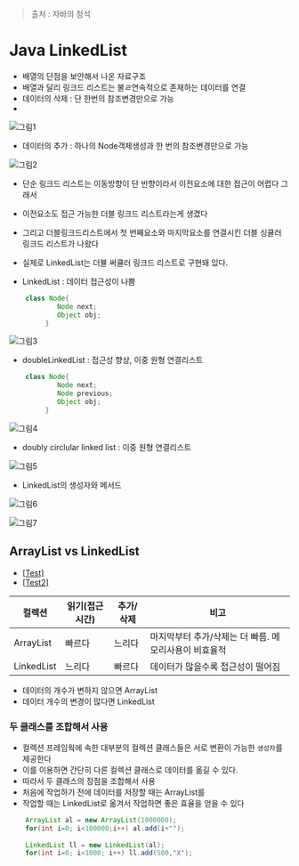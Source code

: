 > 출처 : 자바의 정석


# Java LinkedList

* 배열의 단점을 보안해서 나온 자료구조
* 배열과 달리 링크드 리스트는 불ㄹ연속적으로 존재하는 데이터를 연결
* 데이터의 삭제 : 단 한번의 참조변경만으로 가능
* 
![그림1](https://github.com/HaeSeongPark/TIL/blob/master/img/Java/Java%20LinkedList.png)

* 데이터의 추가 : 하나의 Node객체생성과 한 번의 참조변경만으로 가능

![그림2](https://github.com/HaeSeongPark/TIL/blob/master/img/Java/Java%20LinkedList2.png)

* 단순 링크드 리스트는 이동방향이 단 반향이라서 이전요소에 대한 접근이 어렵다 그래서
* 이전요소도 접근 가능한 더블 링크드 리스트라는게 생겼다
* 그리고 더블링크드리스트에서 첫 번째요소와 마지막요소를 연결시킨 더블 싱큘러 링크드 리스트가 나왔다
* 실제로 LinkedList는 더뷸 써큘러 링크드 리스트로 구현돼 있다.

* LinkedList : 데이터 접근성이 나쁨
```java
	class Node{
    		Node next;
            Object obj;
         }
```
![그림3](https://github.com/HaeSeongPark/TIL/blob/master/img/Java/Java%20LinkedList3.png)

* doubleLinkedList : 접근성 향상, 이중 원형 연결리스트
```java
	class Node{
    		Node next;
            Node previous;
            Object obj;
         }
```
![그림4](https://github.com/HaeSeongPark/TIL/blob/master/img/Java/Java%20LinkedList4.png)

* doubly circlular linked list : 이중 원형 연결리스트

![그림5](https://github.com/HaeSeongPark/TIL/blob/master/img/Java/Java%20LinkedList5.png)

* LinkedList의 생성자와 메서드

![그림6](https://github.com/HaeSeongPark/TIL/blob/master/img/Java/Java%20LinkedList6.png)

![그림7](https://github.com/HaeSeongPark/TIL/blob/master/img/Java/Java%20LinkedList7.png)

## ArrayList vs LinkedList
* [[Test]](https://github.com/HaeSeongPark/TIL/blob/master/JavaStudySource/src/ch11/ArrayListLinkedListTest.java)
* [[Test2]](https://github.com/HaeSeongPark/TIL/blob/master/JavaStudySource/src/ch11/ArrayListLinkedListTest.java)

컬렉션	| 읽기(접근시간) | 추가/삭제 | 비고
------------ | -------------|---|---
ArrayList	| 빠르다 | 느리다 | 마지막부터 추가/삭제는 더 빠름. 메모리사용이 비효율적
LinkedList | 느리다 | 빠르다 | 데이터가 많을수록 접근성이 떨어짐

* 데이터의 개수가 변하지 않으면 ArrayList
* 데이터 개수의 변경이 많다면 LinkedList

### 두 클래스를 조합해서 사용
* 컬렉션 프레임웍에 속한 대부분의 컬렉션 클래스들은 서로 변환이 가능한 `생성자`를 제공한다
* 이를 이용하면 간단히 다른 컬렉션 클래스로 데이터를 옮길 수 있다.
* 따라서 두 클래스의 장점을 조합해서 사용
* 처음에 작업하기 전에 데이터를 저장할 때는 ArrayList를
* 작업할 때는 LinkedList로 옮겨서 작업하면 좋은 효율을 얻을 수 있다
```java
	ArrayList al = new ArrayList(1000000);
    for(int i=0; i<100000;i++) al.add(i+"");
    
    LinkedList ll = new LinkedList(al);
    for(int i=0; i<1000; i++) ll.add(500,"X");
```
